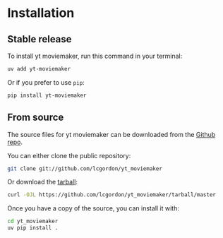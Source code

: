 # Installation

## Stable release

To install yt moviemaker, run this command in your terminal:

```sh
uv add yt-moviemaker
```

Or if you prefer to use `pip`:

```sh
pip install yt-moviemaker
```

## From source

The source files for yt moviemaker can be downloaded from the [Github repo](https://github.com/lcgordon/yt_moviemaker).

You can either clone the public repository:

```sh
git clone git://github.com/lcgordon/yt_moviemaker
```

Or download the [tarball](https://github.com/lcgordon/yt_moviemaker/tarball/master):

```sh
curl -OJL https://github.com/lcgordon/yt_moviemaker/tarball/master
```

Once you have a copy of the source, you can install it with:

```sh
cd yt_moviemaker
uv pip install .
```
